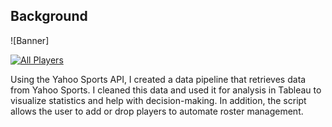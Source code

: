 ## Background

![Banner]<div class='tableauPlaceholder' id='viz1732737335762' style='position: relative'><noscript><a href='#'><img alt='All Players ' src='https:&#47;&#47;public.tableau.com&#47;static&#47;images&#47;VH&#47;VHP2425&#47;AllPlayers&#47;1_rss.png' style='border: none' /></a></noscript><object class='tableauViz'  style='display:none;'><param name='host_url' value='https%3A%2F%2Fpublic.tableau.com%2F' /> <param name='embed_code_version' value='3' /> <param name='site_root' value='' /><param name='name' value='VHP2425&#47;AllPlayers' /><param name='tabs' value='no' /><param name='toolbar' value='yes' /><param name='static_image' value='https:&#47;&#47;public.tableau.com&#47;static&#47;images&#47;VH&#47;VHP2425&#47;AllPlayers&#47;1.png' /> <param name='animate_transition' value='yes' /><param name='display_static_image' value='yes' /><param name='display_spinner' value='yes' /><param name='display_overlay' value='yes' /><param name='display_count' value='yes' /><param name='language' value='en-US' /></object></div>                <script type='text/javascript'>                    var divElement = document.getElementById('viz1732737335762');                    var vizElement = divElement.getElementsByTagName('object')[0];                    vizElement.style.width='100%';vizElement.style.height=(divElement.offsetWidth*0.75)+'px';                    var scriptElement = document.createElement('script');                    scriptElement.src = 'https://public.tableau.com/javascripts/api/viz_v1.js';                    vizElement.parentNode.insertBefore(scriptElement, vizElement);                </script>

Using the Yahoo Sports API, I created a data pipeline that retrieves data from Yahoo Sports. I cleaned this data and used it for analysis in Tableau to visualize statistics and help with decision-making. In addition, the script allows the user to add or drop players to automate roster management.

